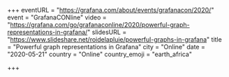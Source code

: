 +++
eventURL = "https://grafana.com/about/events/grafanacon/2020/"
event = "GrafanaCONline"
video = "https://grafana.com/go/grafanaconline/2020/powerful-graph-representations-in-grafana/"
slidesURL = "https://www.slideshare.net/roidelapluie/powerful-graphs-in-grafana"
title = "Powerful graph representations in Grafana"
city = "Online"
date = "2020-05-21"
country = "Online"
country_emoji = "earth_africa"

+++

